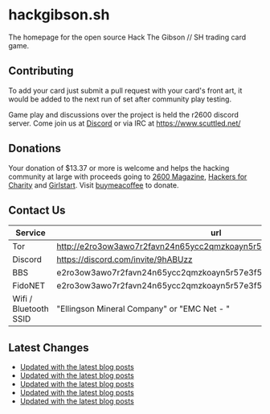 # hackgibson.sh
The homepage for the open source Hack The Gibson // SH trading card game.


## Contributing

To add your card just submit a pull request with your card's front art, it would be added to the next run of set after community play testing.

Game play and discussions over the project is held the r2600 discord server. Come join us at [Discord](https://discord.com/invite/9hABUzz) or via IRC at https://www.scuttled.net/


## Donations

Your donation of $13.37 or more is welcome and helps the hacking community at large with proceeds going to [2600 Magazine](https://2600.com/), [Hackers for Charity](https://hackersforcharity.org) and [Girlstart](https://girlstart.org).  Visit [buymeacoffee](https://www.buymeacoffee.com/hackgibson.sh) to donate.


## Contact Us

Service | url
-|-
Tor | http://e2ro3ow3awo7r2favn24n65ycc2qmzkoayn5r57e3f56nvjwdcgg32ad.onion
Discord | https://discord.com/invite/9hABUzz
BBS | e2ro3ow3awo7r2favn24n65ycc2qmzkoayn5r57e3f56nvjwdcgg32ad.onion:23
FidoNET | e2ro3ow3awo7r2favn24n65ycc2qmzkoayn5r57e3f56nvjwdcgg32ad.onion:24554
Wifi / Bluetooth SSID | "Ellingson Mineral Company" or "EMC Net - <fidonet address>"

## Latest Changes
<!-- BLOG-POST-LIST:START -->
- [Updated with the latest blog posts](https://github.com/DFW2600/hackgibson.sh/commit/df725d6a88b4ff136b565de97b5dd5680ff6e8a9)
- [Updated with the latest blog posts](https://github.com/DFW2600/hackgibson.sh/commit/9e8f47806100d32cb62775aef9e0e832cbbdb01f)
- [Updated with the latest blog posts](https://github.com/DFW2600/hackgibson.sh/commit/1f131c3df47b0d29993bc50aeacf4627f28558ba)
- [Updated with the latest blog posts](https://github.com/DFW2600/hackgibson.sh/commit/eb81658c3c5de7e624c6ebf115a3b3c878f4709f)
- [Updated with the latest blog posts](https://github.com/DFW2600/hackgibson.sh/commit/4529c18cdc1dc21fec8ce104b75414a7ccca8a10)
<!-- BLOG-POST-LIST:END -->
